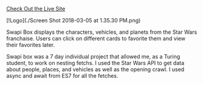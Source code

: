 [Check Out the Live Site](https://jdursema.github.io/SwapiBox/)

[!Logo](./Screen Shot 2018-03-05 at 1.35.30 PM.png)

Swapi Box displays the characters, vehicles, and planets from the Star Wars franchaise. Users can click on different cards to favorite them and view their favorites later.


Swapi box was a 7 day individual project that allowed me, as a Turing student, to work on nesting fetchs. I used the Star Wars API to get data about people, places, and vehicles as well as the opening crawl. I used async and await from ES7 for all the fetches.
